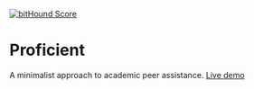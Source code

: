 [![bitHound Score](https://www.bithound.io/github/najubhai/Proficient/badges/score.svg)](https://www.bithound.io/github/najubhai/Proficient/master)

# Proficient
A minimalist approach to academic peer assistance.
[Live demo](https://proficient.herokuapp.com/)

